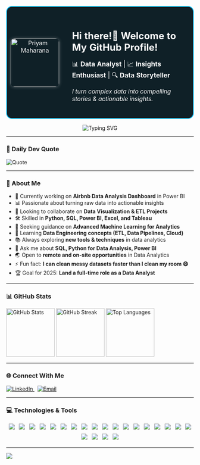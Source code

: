 <!-- Header Card -->
<div align="center">
<table width="90%" style="border: 2px solid #00BFFF; border-radius: 15px; background-color: #0f2027; color: white; border-collapse: collapse;">
  <tr>
    <!-- Left Profile Image -->
    <td style="width: 130px; text-align: center; padding: 10px;">
      <img src="https://github.com/PriyamMaharana.png" alt="Priyam Maharana" width="130" style="border-radius: 10px; box-shadow: 0px 0px 10px rgba(255,255,255,0.3);">
    </td>
    <!-- Right Content -->
    <td style="padding: 25px;">
      <h2 style="font-size: 1.6em; margin-bottom: 7px;">Hi there!👋 Welcome to My GitHub Profile!</h2>
      <p style="font-size: 1.1em; margin-bottom: 10px;">📊 <b>Data Analyst</b>  |  📈 <b>Insights Enthusiast</b>  |  🔍 <b>Data Storyteller</b></p>
      <p><i>I turn complex data into compelling stories & actionable insights.</i></p>
    </td>
  </tr>
</table>

<img src="https://readme-typing-svg.demolab.com?font=Fira+Code&size=22&duration=3000&pause=1500&color=FF5733,FFC300,28A745,00BFFF&center=true&vCenter=true&width=500&lines=Passionate+Data+Analyst;Insights+Enthusiast;Data+Storyteller;Data+Visualization+Specialist;Turning+Data+Into+Insights"
alt="Typing SVG" />

</div>




---
<!-- Daily Dev Quote -->
### 🧠 Daily Dev Quote  
![Quote](https://quotes-github-readme.vercel.app/api?type=horizontal&theme=radical)


---
### 💫 About Me
- 🔭 Currently working on **Airbnb Data Analysis Dashboard** in Power BI  
- 📊 Passionate about turning raw data into actionable insights  
- 🤝 Looking to collaborate on **Data Visualization & ETL Projects**  
- 🛠 Skilled in **Python, SQL, Power BI, Excel, and Tableau**  
- 🤔 Seeking guidance on **Advanced Machine Learning for Analytics**  
- 🌱 Learning **Data Engineering concepts (ETL, Data Pipelines, Cloud)**  
- 📚 Always exploring **new tools & techniques** in data analytics  
- 💬 Ask me about **SQL, Python for Data Analysis, Power BI**  
- 🌏 Open to **remote and on-site opportunities** in Data Analytics  
- ⚡ Fun fact: **I can clean messy datasets faster than I clean my room 😄**  
- 🏆 Goal for 2025: **Land a full-time role as a Data Analyst**


----
### 📊 GitHub Stats
<p align="left">
  <img src="https://github-readme-stats.vercel.app/api?username=PriyamMaharana&theme=dark&hide_border=true&include_all_commits=false&count_private=false" alt="GitHub Stats" height="130px"/>
  <img src="https://nirzak-streak-stats.vercel.app/?user=PriyamMaharana&theme=dark&hide_border=true" alt="GitHub Streak" height="130px"/>
  <img src="https://github-readme-stats.vercel.app/api/top-langs/?username=PriyamMaharana&theme=dark&hide_border=true&layout=compact&hide=php,javascript,typescript,css,html&include_all_commits=false&count_private=false&cache_seconds=1800" alt="Top Languages"  height="130px" />
</p>


---
<!-- Contact -->
### 🌐 Connect With Me  
<a href="https://www.linkedin.com/in/priyammaharana" target="_blank">
  <img src="https://img.shields.io/badge/LinkedIn-0A66C2?style=for-the-badge&logo=linkedin&logoColor=white" alt="LinkedIn">
</a>&nbsp;
<a href="mailto:priyam.dataengineer@gmail.com" target="_blank">
  <img src="https://img.shields.io/badge/Email-D14836?style=for-the-badge&logo=gmail&logoColor=white" alt="Email">
</a>


---
### 💻 Technologies & Tools
<p align="center">
<a href="https://www.python.org/"><img src="https://img.shields.io/badge/python-3670A0?style=for-the-badge&logo=python&logoColor=ffdd54" style="margin: 4px;"></a>
<a href="https://en.wikipedia.org/wiki/SQL"><img src="https://img.shields.io/badge/sql-%2300f.svg?style=for-the-badge&logo=sqlite&logoColor=white" style="margin: 4px;"></a>
<a href="https://aka.ms/terminal"><img src="https://img.shields.io/badge/Windows%20Terminal-%234D4D4D.svg?style=for-the-badge&logo=windows-terminal&logoColor=white" style="margin: 4px;"></a>
<a href="#"><img src="https://img.shields.io/badge/Data%20Cleaning-4CAF50?style=for-the-badge" style="margin: 4px;"></a>
<a href="#"><img src="https://img.shields.io/badge/Data%20Preprocessing-2196F3?style=for-the-badge" style="margin: 4px;"></a>
<a href="#"><img src="https://img.shields.io/badge/KPI%20Reporting-FF6F00?style=for-the-badge" style="margin: 4px;"></a>
<a href="https://www.mysql.com/"><img src="https://img.shields.io/badge/mysql-%2300f.svg?style=for-the-badge&logo=mysql&logoColor=white" style="margin: 4px;"></a>
<a href="https://www.postgresql.org/"><img src="https://img.shields.io/badge/postgresql-%2300f.svg?style=for-the-badge&logo=postgresql&logoColor=white" style="margin: 4px;"></a>
<a href="https://matplotlib.org/"><img src="https://img.shields.io/badge/Matplotlib-%23ffffff.svg?style=for-the-badge&logo=Matplotlib&logoColor=black" style="margin: 4px;"></a>
<a href="https://scikit-learn.org/"><img src="https://img.shields.io/badge/scikit--learn-%23F7931E.svg?style=for-the-badge&logo=scikit-learn&logoColor=white" style="margin: 4px;"></a>
<a href="https://plotly.com/"><img src="https://img.shields.io/badge/Plotly-%233F4F75.svg?style=for-the-badge&logo=plotly&logoColor=white" style="margin: 4px;"></a>
<a href="https://pandas.pydata.org/"><img src="https://img.shields.io/badge/pandas-%23150458.svg?style=for-the-badge&logo=pandas&logoColor=white" style="margin: 4px;"></a>
<a href="https://numpy.org/"><img src="https://img.shields.io/badge/numpy-%23013243.svg?style=for-the-badge&logo=numpy&logoColor=white" style="margin: 4px;"></a>
<a href="https://git-scm.com/"><img src="https://img.shields.io/badge/git-%23F05033.svg?style=for-the-badge&logo=git&logoColor=white" style="margin: 4px;"></a>
<a href="https://github.com/"><img src="https://img.shields.io/badge/github-%23121011.svg?style=for-the-badge&logo=github&logoColor=white" style="margin: 4px;"></a>
<a href="https://powerbi.microsoft.com/"><img src="https://img.shields.io/badge/power_bi-F2C811?style=for-the-badge&logo=powerbi&logoColor=black" style="margin: 4px;"></a>
<a href="https://httpd.apache.org/"><img src="https://img.shields.io/badge/apache-%23D42029.svg?style=for-the-badge&logo=apache&logoColor=white" style="margin: 4px;"></a>
<a href="https://airflow.apache.org/"><img src="https://img.shields.io/badge/Apache%20Airflow-017CEE?style=for-the-badge&logo=Apache%20Airflow&logoColor=white" style="margin: 4px;"></a>
<a href="https://code.visualstudio.com/"><img src="https://img.shields.io/badge/VS%20Code-0078d7?style=for-the-badge&logo=visual-studio-code&logoColor=white" style="margin: 4px;"></a>
<a href="#"><img src="https://img.shields.io/badge/Excel-217346?style=for-the-badge&logo=microsoft-excel&logoColor=white" style="margin: 4px;"></a>
<a href="#"><img src="https://img.shields.io/badge/CSV-FFCE44?style=for-the-badge&logoColor=black" style="margin: 4px;"></a>
<a href="#"><img src="https://img.shields.io/badge/JSON-000000?style=for-the-badge&logo=json&logoColor=white" style="margin: 4px;"></a>
</p>



---
[![](https://visitcount.itsvg.in/api?id=PriyamMaharana&icon=0&color=0)](https://visitcount.itsvg.in)

